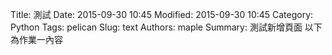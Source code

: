 Title: 測試
Date: 2015-09-30 10:45
Modified: 2015-09-30 10:45
Category: Python
Tags: pelican
Slug: text
Authors: maple
Summary: 測試新增頁面
以下為作業一內容